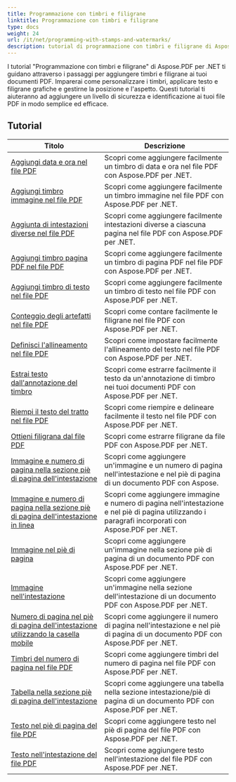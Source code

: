 ```yaml
---
title: Programmazione con timbri e filigrane
linktitle: Programmazione con timbri e filigrane
type: docs
weight: 24
url: /it/net/programming-with-stamps-and-watermarks/
description: tutorial di programmazione con timbri e filigrane di Aspose.PDF per .NET ti insegnano come aggiungere elementi di sicurezza e personalizzazione ai tuoi documenti PDF.
---
```


I tutorial "Programmazione con timbri e filigrane" di Aspose.PDF per .NET ti guidano attraverso i passaggi per aggiungere timbri e filigrane ai tuoi documenti PDF. Imparerai come personalizzare i timbri, applicare testo e filigrane grafiche e gestirne la posizione e l'aspetto. Questi tutorial ti aiuteranno ad aggiungere un livello di sicurezza e identificazione ai tuoi file PDF in modo semplice ed efficace.

## Tutorial
| Titolo | Descrizione |
| --- | --- | 
| [Aggiungi data e ora nel file PDF](./add-date-time-stamp/) | Scopri come aggiungere facilmente un timbro di data e ora nel file PDF con Aspose.PDF per .NET. |  
| [Aggiungi timbro immagine nel file PDF](./add-image-stamp/) | Scopri come aggiungere facilmente un timbro immagine nel file PDF con Aspose.PDF per .NET. |  
| [Aggiunta di intestazioni diverse nel file PDF](./adding-different-headers/) | Scopri come aggiungere facilmente intestazioni diverse a ciascuna pagina nel file PDF con Aspose.PDF per .NET. |  
| [Aggiungi timbro pagina PDF nel file PDF](./add-pdf-page-stamp/) | Scopri come aggiungere facilmente un timbro di pagina PDF nel file PDF con Aspose.PDF per .NET. |  
| [Aggiungi timbro di testo nel file PDF](./add-text-stamp/) | Scopri come aggiungere facilmente un timbro di testo nel file PDF con Aspose.PDF per .NET. |  
| [Conteggio degli artefatti nel file PDF](./counting-artifacts/) | Scopri come contare facilmente le filigrane nel file PDF con Aspose.PDF per .NET. |  
| [Definisci l'allineamento nel file PDF](./define-alignment/) | Scopri come impostare facilmente l'allineamento del testo nel file PDF con Aspose.PDF per .NET. |  
| [Estrai testo dall'annotazione del timbro](./extract-text-from-stamp-annotation/) | Scopri come estrarre facilmente il testo da un'annotazione di timbro nei tuoi documenti PDF con Aspose.PDF per .NET. |  
| [Riempi il testo del tratto nel file PDF](./fill-stroke-text/) | Scopri come riempire e delineare facilmente il testo nel file PDF con Aspose.PDF per .NET. |  
| [Ottieni filigrana dal file PDF](./get-watermark/) | Scopri come estrarre filigrane da file PDF con Aspose.PDF per .NET. |  
| [Immagine e numero di pagina nella sezione piè di pagina dell'intestazione](./image-and-page-number-in-header-footer-section/) | Scopri come aggiungere un'immagine e un numero di pagina nell'intestazione e nel piè di pagina di un documento PDF con Aspose. |  
| [Immagine e numero di pagina nella sezione piè di pagina dell'intestazione in linea](./image-and-page-number-in-header-footer-section-inline/) | Scopri come aggiungere immagine e numero di pagina nell'intestazione e nel piè di pagina utilizzando i paragrafi incorporati con Aspose.PDF per .NET. |  
| [Immagine nel piè di pagina](./image-in-footer/) | Scopri come aggiungere un'immagine nella sezione piè di pagina di un documento PDF con Aspose.PDF per .NET. |  
| [Immagine nell'intestazione](./image-in-header/) | Scopri come aggiungere un'immagine nella sezione dell'intestazione di un documento PDF con Aspose.PDF per .NET. |  
| [Numero di pagina nel piè di pagina dell'intestazione utilizzando la casella mobile](./page-number-in-header-footer-using-floating-box/) | Scopri come aggiungere il numero di pagina nell'intestazione e nel piè di pagina di un documento PDF con Aspose.PDF per .NET. |  
| [Timbri del numero di pagina nel file PDF](./page-number-stamps/) | Scopri come aggiungere timbri del numero di pagina nel file PDF con Aspose.PDF per .NET. |  
| [Tabella nella sezione piè di pagina dell'intestazione](./table-in-header-footer-section/) | Scopri come aggiungere una tabella nella sezione intestazione/piè di pagina di un documento PDF con Aspose.PDF per .NET. |  
| [Testo nel piè di pagina del file PDF](./text-in-footer/) | Scopri come aggiungere testo nel piè di pagina del file PDF con Aspose.PDF per .NET. |  
| [Testo nell'intestazione del file PDF](./text-in-header/) | Scopri come aggiungere testo nell'intestazione del file PDF con Aspose.PDF per .NET. |  